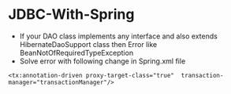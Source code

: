 # JDBC-With-Spring

- If your DAO class implements any interface and also extends HibernateDaoSupport class then Error like BeanNotOfRequiredTypeException 
- Solve error with following change in Spring.xml file 
```
<tx:annotation-driven proxy-target-class="true"  transaction-manager="transactionManager"/>
```
